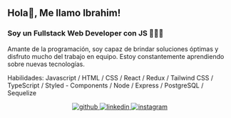 ## Hola👋, Me llamo Ibrahim!   
  



### Soy un Fullstack Web Developer con JS 👨🏽‍💻  
Amante de la programación, soy capaz de brindar soluciones óptimas y disfruto mucho del trabajo en equipo. Estoy constantemente aprendiendo sobre nuevas tecnologías.

Habilidades: Javascript / HTML / CSS / React / Redux / Tailwind CSS / TypeScript / Styled - Components / Node / Express / PostgreSQL / Sequelize  
  

<div align="center">
<a href="https://github.com/ibracardozo7" target="_blank">
<img src=https://img.shields.io/badge/github-%2324292e.svg?&style=for-the-badge&logo=github&logoColor=white alt=github style="margin-bottom: 5px;" />
</a>
<a href="https://linkedin.com/in/ibrahim-cardozo" target="_blank">
<img src=https://img.shields.io/badge/linkedin-%231E77B5.svg?&style=for-the-badge&logo=linkedin&logoColor=white alt=linkedin style="margin-bottom: 5px;" />
</a>
<a href="https://instagram.com/ibracardozo7" target="_blank">
<img src=https://img.shields.io/badge/instagram-%23000000.svg?&style=for-the-badge&logo=instagram&logoColor=white alt=instagram style="margin-bottom: 5px;" />
</a>  
</div>  
  

<br/>  
